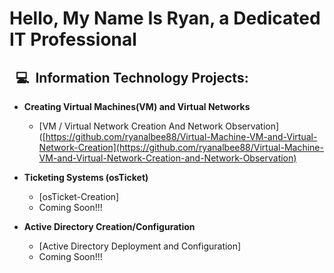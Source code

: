 <h1> Hello, My Name Is Ryan, a Dedicated<br/>
 <an href="(https://www.linkedin.com/in/ryan-albee-07b186324/)"> IT Professional</a></h1>

<h2> <span> &nbsp;&nbsp;💻 </span>&nbsp;Information Technology Projects: </h2>

- <b>Creating Virtual Machines(VM) and Virtual Networks</b>
  - [VM / Virtual Network Creation And Network Observation]([https://github.com/ryanalbee88/Virtual-Machine-VM-and-Virtual-Network-Creation](https://github.com/ryanalbee88/Virtual-Machine-VM-and-Virtual-Network-Creation-and-Network-Observation)
 
- <b>Ticketing Systems (osTicket)</b>
  - [osTicket-Creation]
  - Coming Soon!!!

- <b>Active Directory Creation/Configuration</b>
  - [Active Directory Deployment and Configuration]
  - Coming Soon!!!
<!--
**ryanalbee88/ryanalbee88** is a ✨ _special_ ✨ repository because its `README.md` (this file) appears on your GitHub profile.

Here are some ideas to get you started:

- 🔭 I’m currently working on ...
- 🌱 I’m currently learning ...
- 👯 I’m looking to collaborate on ...
- 🤔 I’m looking for help with ...
- 💬 Ask me about ...
- 📫 How to reach me: ...
- 😄 Pronouns: ...
- ⚡ Fun fact: ...
-->
